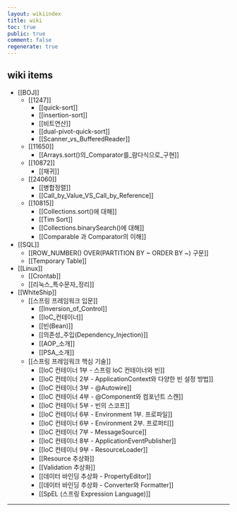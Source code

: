 ```yaml
---
layout: wikiindex
title: wiki
toc: true
public: true
comment: false
regenerate: true
---
```


## wiki items


* [[BOJ]]
  * [[1247]]
    * [[quick-sort]]
    * [[insertion-sort]]
    * [[비트연산]]
    * [[dual-pivot-quick-sort]]
    * [[Scanner_vs_BufferedReader]]
  * [[11650]]
    * [[Arrays.sort()의_Comparator를_람다식으로_구현]]
  * [[10872]]
    * [[재귀]]
  * [[24060]]
    * [[병합정렬]]
	* [[Call_by_Value_VS_Call_by_Reference]]
  * [[10815]]
    * [[Collections.sort()에 대해]]
	* [[Tim Sort]]
	* [[Collections.binarySearch()에 대해]]
	* [[Comparable 과 Comparator의 이해]]
* [[SQL]]
  * [[ROW_NUMBER() OVER(PARTITION BY ~ ORDER BY ~) 구문]]
  * [[Temporary Table]]
* [[Linux]]
  * [[Crontab]]
  * [[리눅스_특수문자_정리]]
* [[WhiteShip]]
  * [[스프링 프레임워크 입문]]
  	* [[Inversion_of_Control]]
  	* [[IoC_컨테이너]]
  	* [[빈(Bean)]]
  	* [[의존성_주입(Dependency_Injection)]]
  	* [[AOP_소개]]
  	* [[PSA_소개]]
  * [[스프링 프레임워크 핵심 기술]]
  	* [[IoC 컨테이너 1부 - 스프링 IoC 컨테이너와 빈]]
  	* [[IoC 컨테이너 2부 - ApplicationContext와 다양한 빈 설정 방법]]
  	* [[IoC 컨테이너 3부 - @Autowire]]
  	* [[IoC 컨테이너 4부 - @Component와 컴포넌트 스캔]]
  	* [[IoC 컨테이너 5부 - 빈의 스코프]]
  	* [[IoC 컨테이너 6부 - Environment 1부. 프로파일]]
  	* [[IoC 컨테이너 6부 - Environment 2부. 프로퍼티]]
    * [[IoC 컨테이너 7부 - MessageSource]]
    * [[IoC 컨테이너 8부 - ApplicationEventPublisher]]
    * [[IoC 컨테이너 9부 - ResourceLoader]]
    * [[Resource 추상화]]
    * [[Validation 추상화]]
    * [[데이터 바인딩 추상화 - PropertyEditor]]
    * [[데이터 바인딩 추상화 - Converter와 Formatter]]
    * [[SpEL (스프링 Expression Language)]]
---

